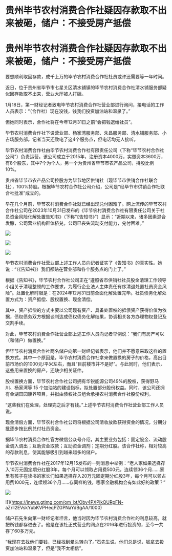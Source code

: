 # 贵州毕节农村消费合作社疑因存款取不出来被砸，储户：不接受房产抵偿

# 贵州毕节农村消费合作社疑因存款取不出来被砸，储户：不接受房产抵偿

要想顺利取回存款，成千上万的毕节农村消费合作社社员或许还需要等一年时间。

近日，位于贵州省毕节市七星关区清水铺镇的毕节农村消费合作社清水铺服务部疑似因存款取不出来，营业大厅被人打砸。

1月18日，第一财经记者致电毕节农村消费合作社营业部进行询问，接电话的工作人员表示：“（合作社）现在没钱，钱我们投资加油站和温泉了。”

但她同时表示，合作社将在今年12月31日之前“会把钱退给社员”。

毕节农村消费合作社下设营业部、杨家湾服务部、朱昌服务部、清水铺服务部、小吉场服务部。记者当天还致电了这4个服务点，但电话均无人接听。

毕节农村消费合作社由毕节农村消费合作社有限责任公司（下称“毕节农村合作社公司”）负责运营。该公司成立于2015年，注册资本4000万，实缴资本3600万，有8个股东，其中7个为个人，另一个为贵州省毕节市农产品公司，持股比例10%。

贵州省毕节市农产品公司控股方为毕节地区供销社（现毕节市供销合作社联合社），100%持股。根据毕节农村合作社公司介绍，公司是“经毕节市供销合作社联合社批准”成立的。

早在几个月前，毕节农村消费合作社就已经出现兑付困难了。网上流传的毕节农村合作社公司在2023年10月31日发布的《毕节农村消费合作社有限责任公司关于社员资金风险化解处置告知书》（下称“《告知书》”）显示：“近期以来，诸多因素混合发酵，公司营业机构群体挤兑，公司已丧失流动支付能力，兑付困难。”

![](https://inews.gtimg.com/om_bt/OvCXcHbhaXckzaLMdkQwiMMwIrH2nqyz5vZZT9ejmDEFIAA/1000)

![](https://inews.gtimg.com/om_bt/OAeffK8LRfTWTSQHFo1Q19F0hEw_FYlJpLtMP77SYWzz8AA/1000)

![](https://inews.gtimg.com/om_bt/OPn3NMH_U6dkZ_Ea4WT5pHJNtJyO6yF_AQy8lttekfxh4AA/1000)

毕节农村消费合作社营业部上述工作人员向记者证实了《告知书》的真实性。她说：“（《告知书》）我们都贴在营业部和各个服务点的门上了。”

根据《告知书》，毕节农村合作社公司正在“遵照省市供销社社员股金清理工作领导小组关于清理整顿的工作要求，为履行企业法人主体责任有序清退处置社员资金风险”。处置化解时限是：在2024年12月31日前全面化解处置完毕。社员债务化解处置方式为：资产抵偿、股权置换、现金清偿。

其中，资产抵偿的方式主要以公司现有资产、具备处置权的抵债资产获得价值为依据，债权债务双方根据谈判达成债权债务化解结果，协调相关各方办理物权登记及交割手续。

对此，毕节农村消费合作社营业部上述工作人员向记者举例说：“我们有房产可以（和储户）做置换。”

但毕节农村消费合作社两名储户向第一财经记者表示，他们并不愿意采取这样的置换方式。其中一个原因是，毕节农村消费合作社拿来做置换的房子的价格，高出目前市场价的1000元/平米左右，而且“目前楼市并不是好”。与此同时，他们表示，这些用来置换的房产，还缺少相关证件。

股权置换方面，毕节农村合作社公司拥有华锐能源公司49%的股权，获得野马川、杨家湾等 15
个加油站的建设指标，拟处置部分股份权益。同时，该公司还拥有金湖田园康养项目，并拟由债权社员组合承接农村消费合作社股份权利。

“这些我们在处理，处理完之后才有钱。”上述毕节农村消费合作社营业部工作人员说。

现金清偿方面，毕节农村合作社公司将根据公司清收放款获得资金的情况，分期分批逐步按比例兑付社员资金。

据毕节农村消费合作社官方微信公众号介绍，其主要业务包括：固定股金、流动股金调入调出；互助资金取款；互助资金调剂；定期分红股。该合作社称，相对较高的存款利息，使其能够吸引到越来越多的储户。

毕节农村消费合作社在2017年12月15发布的一则消息中举例：“老人家如果选择存入10万元固定期分红股3年，每个月可以领取占用费500元，连续领36个月……家里有孩子在读书的家长们如果选择存入20万元固定期分红股3年，每个月可以领占用费1000元，连续领36个月……存同样的钱，哪家金融机构会有如此好的政策？”

![](https://inews.gtimg.com/om_bt/OBPhSJ3U0yYUybdR9BGU60cl0s73ARahb3pjLY4kRdQrsAA/1000)

![](https://inews.gtimg.com/om_bt/Obv4PXPlkQURpFN-
aZrll2EVskYubKVPHeqPZGPNaYdBgAA/1000)

储户石先生向第一财经记者坦言，他当时因为毕节农村消费合作社的利息较高，就把所钱都存进去了。他是在该社正式营业的网点在2016年进行投资的，至今一共存了60多万元。

“我现在去找他们要钱，已经找到晕头转向了。”石先生说，他们总是说，钱拿去投资加油站和温泉了，但是“我不太相信”。

